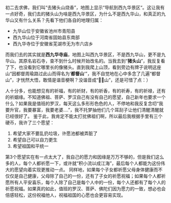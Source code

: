初二去求佛，我们叫“去猪头山烧香”，地图上显示“导航到西九华景区“。这让我有一点好奇，我们去的猪头山为啥是西九华景区，为什么不是西九华山，和真正的九华山又有什么关系？先看下他们各自的地理归属：
- 九华山位于安徽省池州市青阳县
- 西九华山位于河南省固始县东南部
- 西九华寺位于安徽省芜湖市无为市六店乡

而我们去的其实就是**西九华寺庙**，地图上叫西九华景区，不是西九华山，更不是九华山。其原名岩石寺，查不到什么时候开始改名的。当我去到“**猪头山**”，我反复看了下，也没看到它哪里长的像猪头。直到我爬上山顶，看到旁边有牌子说明这座山“因都督周瑜路过此山而得名为’**都督山**‘”，我不自觉地在心中多念了几遍“都督山”，才恍然大悟，敢情是谐音梗啊？没谐音成“🐷🐷山”，还是可惜了点：）

人十分多，也能想见有的祈福，有的祈财，有的祈香，有的祈寿，有的祈禄，还有的祈姻缘。不知道佛祖、菩萨、罗汉自己有没有自己的愿望，自己新年也要求一个什么？如果我是值班的罗汉，每天这么多形形色色的人，不停地和我反复念叨“我要升官，我要暴富，我要老婆....”，我不托梦抽他们几个耳刮子让他们清醒清醒就已经很好了。
鉴于此，我肯定不能太打扰佛祖们啊，所以最后我根据手里有三个硬币，我许了三个愿望：
1. 希望大家不要乱扔垃圾，许愿池都被弄脏了
2. 希望自己可以自力更生
3. 希望祖国和平统一

第3个愿望实在有一点太大了，我自己的愿力和因缘是万万不够的，但是我们这么多的人，每个人都祈愿一下，或许就“积小流以成江海”，最后每个人都能为这份伟大的愿望向着实现更推动一点。
同样地，如果每个子女都祈愿父母身体健康而不仅仅是自己健康，父母除了自己的一份，还有了子女的祈愿祝福；如果每个人都祈愿所有人平安喜乐，每个人除了自己是每个人中的一份，每个人还都有了每个人的祈愿祝福。如果真的如此，值班的罗汉、菩萨、佛陀们因为愿力的一致，想必也会倍感轻松，这份祝福他人，祝福祖国的心愿也会更容易实现。